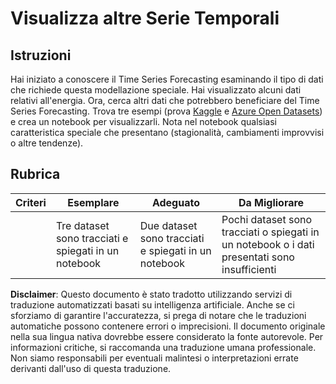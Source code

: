 # Visualizza altre Serie Temporali

## Istruzioni

Hai iniziato a conoscere il Time Series Forecasting esaminando il tipo di dati che richiede questa modellazione speciale. Hai visualizzato alcuni dati relativi all'energia. Ora, cerca altri dati che potrebbero beneficiare del Time Series Forecasting. Trova tre esempi (prova [Kaggle](https://kaggle.com) e [Azure Open Datasets](https://azure.microsoft.com/en-us/services/open-datasets/catalog/?WT.mc_id=academic-77952-leestott)) e crea un notebook per visualizzarli. Nota nel notebook qualsiasi caratteristica speciale che presentano (stagionalità, cambiamenti improvvisi o altre tendenze).

## Rubrica

| Criteri  | Esemplare                                              | Adeguato                                              | Da Migliorare                                                                             |
| -------- | ------------------------------------------------------ | ---------------------------------------------------- | ----------------------------------------------------------------------------------------- |
|          | Tre dataset sono tracciati e spiegati in un notebook   | Due dataset sono tracciati e spiegati in un notebook | Pochi dataset sono tracciati o spiegati in un notebook o i dati presentati sono insufficienti |

**Disclaimer**:
Questo documento è stato tradotto utilizzando servizi di traduzione automatizzati basati su intelligenza artificiale. Anche se ci sforziamo di garantire l'accuratezza, si prega di notare che le traduzioni automatiche possono contenere errori o imprecisioni. Il documento originale nella sua lingua nativa dovrebbe essere considerato la fonte autorevole. Per informazioni critiche, si raccomanda una traduzione umana professionale. Non siamo responsabili per eventuali malintesi o interpretazioni errate derivanti dall'uso di questa traduzione.
